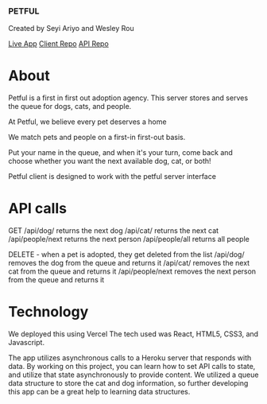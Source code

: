 ### PETFUL
Created by Seyi Ariyo and Wesley Rou

[Live App](https://dsa-petful-wesley-seyi.vercel.app)
[Client Repo](https://github.com/thinkful-ei-panda/DSA-Petful-Wesley-Seyi)
[API Repo](https://github.com/SeyiAriyo/DSA-Petful-Server-Wesley-Sey)

# About
Petful is a first in first out adoption agency. This server stores and serves the queue for dogs, cats, and people.

At Petful, we believe every pet deserves a home

We match pets and people on a first-in first-out basis.

Put your name in the queue, and when it's your turn, come back 
      and choose whether you want the next available dog,
        cat, or both!

Petful client is designed to work with the petful server interface

# API calls
GET
/api/dog/ returns the next dog
/api/cat/ returns the next cat
/api/people/next returns the next person
/api/people/all returns all people

DELETE - when a pet is adopted, they get deleted from the list
/api/dog/ removes the dog from the queue and returns it
/api/cat/ removes the next cat from the queue and returns it
/api/people/next removes the next person from the queue and returns it

# Technology

We deployed this using Vercel
The tech used was React, HTML5, CSS3, and Javascript.

The app utilizes asynchronous calls to a Heroku server that responds with data. 
By working on this project, you can learn how to set API calls to state, and utilize that state asynchronously to provide content.
We utilized a queue data structure to store the cat and dog information, so further developing this app can be a great help to learning data structures.